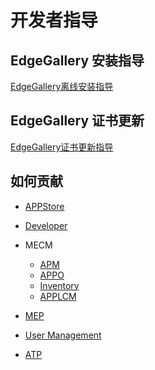 开发者指导
=================

## EdgeGallery 安装指导

[EdgeGallery离线安装指导](https://gitee.com/edgegallery/installer/blob/Release-v1.1/ansible_install/README-cn%2Emd)

## EdgeGallery 证书更新

[EdgeGallery证书更新指导](https://gitee.com/edgegallery/docs/blob/master/certificate_update/edgegallery_certificate_update)

## 如何贡献
- [APPStore](https://gitee.com/edgegallery/docs/blob/master/Projects/APPSTORE/AppStore_Contribution%2Emd)

- [Developer](https://gitee.com/edgegallery/docs/blob/master/Projects/Developer/Developer_Contribution%2Emd)

- MECM
	- [APM](https://gitee.com/edgegallery/docs/blob/master/Projects/MECM/MECM_Apm_Contribution%2Emd)  
	- [APPO](https://gitee.com/edgegallery/docs/blob/master/Projects/MECM/MECM_Appo_Contribution%2Emd)  
	- [Inventory](https://gitee.com/edgegallery/docs/blob/master/Projects/MECM/MECM_Inventory_Contribution%2Emd)  
	- [APPLCM](https://gitee.com/edgegallery/docs/blob/master/Projects/MECM/MECM_LCM_controller_Contribution%2Emd)

- [MEP](https://gitee.com/edgegallery/docs/blob/master/Projects/MEP/MEP_Contribution%2Emd)

- [User Management](https://gitee.com/edgegallery/docs/blob/master/Projects/User%20Management/User_Contribution%2Emd)

- [ATP](https://gitee.com/edgegallery/docs/blob/master/Projects/ATP/ATP_Contribution%2Emd)